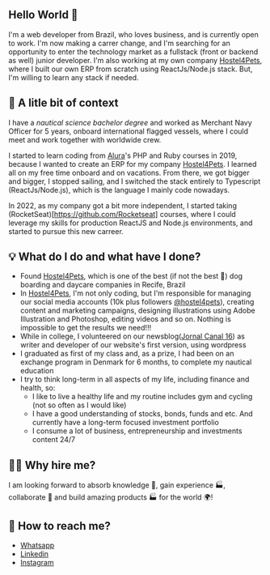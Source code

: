 ## Hello World 👋

I'm a web developer from Brazil, who loves business, and is currently open to work. I'm now making a carrer change, and I'm searching for an opportunity to enter the technology market as a fullstack (front or backend as well) junior developer. I'm also working at my own company [Hostel4Pets](https://github.com/hostel4pets), where I built our own ERP from scratch using ReactJs/Node.js stack. But, I'm willing to learn any stack if needed.

##  📖 A litle bit of context

I have a <em>nautical science bachelor degree</em> and worked as Merchant Navy Officer for 5 years, onboard international flagged vessels, where I could meet and work together with worldwide crew.

I started to learn coding from [Alura](https://github.com/alura-cursos)'s PHP and Ruby courses in 2019, because I wanted to create an ERP for my company [Hostel4Pets](https://github.com/hostel4pets). I learned all on my free time onboard and on vacations. From there, we got bigger and bigger, I stopped sailing, and I switched the stack entirely to Typescript (ReactJs/Node.js), which is the language I mainly code nowadays.

In 2022, as my company got a bit more independent, I started taking (RocketSeat)[https://github.com/Rocketseat] courses, where I could leverage my skills for production ReactJS and Node.js environments, and started to pursue this new carreer.

## 💡 What do I do and what have I done?
* Found [Hostel4Pets](https://github.com/hostel4pets), which is one of the best (if not the best 🤩) dog boarding and daycare companies in Recife, Brazil
* In [Hostel4Pets](https://github.com/hostel4pets), I'm not only coding, but I'm responsible for managing our social media accounts (10k plus followers [@hostel4pets](https://www.instagram.com/hostel4pets/)), creating content and marketing campaigns, designing illustrations using Adobe Illustration and Photoshop, editing videos and so on. Nothing is impossible to get the results we need!!!
* While in college, I volunteered on our newsblog([Jornal Canal 16](http://jornalcanal16.com.br/)) as writer and developer of our website's first version, using wordpress
* I graduated as first of my class and, as a prize, I had been on an exchange program in Denmark for 6 months, to complete my nautical education
* I try to think long-term in all aspects of my life, including finance and health, so:
  * I like to live a healthy life and my routine includes gym and cycling (not so often as I would like)
  * I have a good understanding of stocks, bonds, funds and etc. And currently have a long-term focused investment portfolio
  * I consume a lot of business, entrepreneurship and investments content 24/7

## 🙋‍♂️ Why hire me?
I am looking forward to absorb knowledge 🧠, gain experience 🏭, collaborate 🤝 and build amazing products 🏭 for the world 🌍!

## 📲 How to reach me?
* [Whatsapp](https://wa.me/5581999006449)
* [Linkedin](https://www.linkedin.com/in/raphaelc0elh0/)
* [Instagram](https://www.instagram.com/raphaelc0elh0/)
